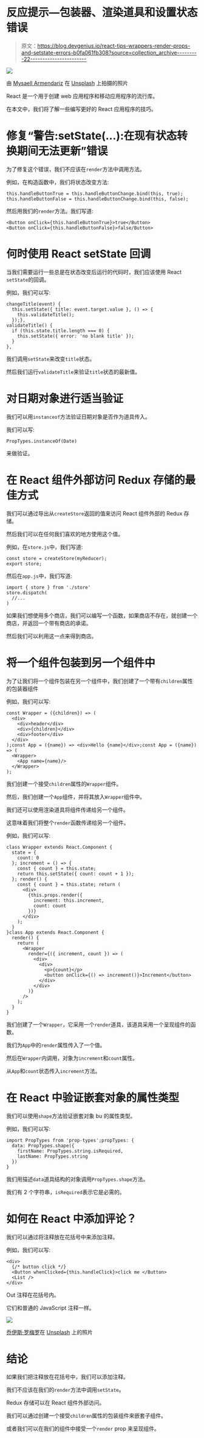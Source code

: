 # 反应提示—包装器、渲染道具和设置状态错误

> 原文：<https://blog.devgenius.io/react-tips-wrappers-render-props-and-setstate-errors-b0fa061fb308?source=collection_archive---------22----------------------->

![](img/0d089a9eba0cdc1f80e6810fb68e9b2d.png)

由 [Mysaell Armendariz](https://unsplash.com/@mysa21?utm_source=medium&utm_medium=referral) 在 [Unsplash](https://unsplash.com?utm_source=medium&utm_medium=referral) 上拍摄的照片

React 是一个用于创建 web 应用程序和移动应用程序的流行库。

在本文中，我们将了解一些编写更好的 React 应用程序的技巧。

# 修复“警告:setState(…):在现有状态转换期间无法更新”错误

为了修复这个错误，我们不应该在`render`方法中调用方法。

例如，在构造函数中，我们将状态改变方法:

```
this.handleButtonTrue = this.handleButtonChange.bind(this, true);
this.handleButtonFalse = this.handleButtonChange.bind(this, false);
```

然后用我们的`render`方法。我们写道:

```
<Button onClick={this.handleButtonTrue}>true</Button>
<Button onClick={this.handleButtonFalse}>false/Button>
```

# 何时使用 React setState 回调

当我们需要运行一些总是在状态改变后运行的代码时，我们应该使用 React `setState`的回调。

例如，我们可以写:

```
changeTitle(event) {
  this.setState({ title: event.target.value }, () => {
    this.validateTitle();
  });},
validateTitle() {
  if (this.state.title.length === 0) {
    this.setState({ error: 'no blank title' });
  }
},
```

我们调用`setState`来改变`title`状态。

然后我们运行`validateTitle`来验证`title`状态的最新值。

# 对日期对象进行适当验证

我们可以用`instanceof`方法验证日期对象是否作为道具传入。

我们可以写:

```
PropTypes.instanceOf(Date)
```

来做验证。

# 在 React 组件外部访问 Redux 存储的最佳方式

我们可以通过导出从`createStore`返回的值来访问 React 组件外部的 Redux 存储。

然后我们可以在任何我们喜欢的地方使用这个值。

例如，在`store.js`中，我们写道:

```
const store = createStore(myReducer);
export store;
```

然后在`app.js`中，我们写道:

```
import { store } from './store'
store.dispatch(
  //...
)
```

如果我们想使用多个商店，我们可以编写一个函数，如果商店不存在，就创建一个商店，并返回一个带有商店的承诺。

然后我们可以利用这一点来得到商店。

# 将一个组件包装到另一个组件中

为了让我们将一个组件包装在另一个组件中，我们创建了一个带有`children`属性的包装器组件

例如，我们可以写:

```
const Wrapper = ({children}) => (
  <div>
    <div>header</div>
    <div>{children}</div>
    <div>footer</div>
  </div>
);const App = ({name}) => <div>Hello {name}</div>;const App = ({name}) => (
  <Wrapper>
    <App name={name}/>
  </Wrapper>
);
```

我们创建一个接受`children`属性的`Wrapper`组件。

然后，我们创建一个`App`组件，并将其放入`Wrapper`组件中。

我们还可以使用渲染道具将组件传递给另一个组件。

这意味着我们将整个`render`函数传递给另一个组件。

例如，我们可以写:

```
class Wrapper extends React.Component {
  state = {
    count: 0
  }; increment = () => {
    const { count } = this.state;
    return this.setState({ count: count + 1 });
  }; render() {
    const { count } = this.state; return (
      <div>
        {this.props.render({
          increment: this.increment,
          count: count
        })}
      </div>
    );
  }
}class App extends React.Component {
  render() {
    return (
      <Wrapper
        render={({ increment, count }) => (
          <div>
            <div>
              <p>{count}</p>
              <button onClick={() => increment()}>Increment</button>
            </div>
          </div>
        )}
      />
    );
  }
}
```

我们创建了一个`Wrapper`，它采用一个`render`道具，该道具采用一个呈现组件的函数。

我们为`App`中的`render`属性传入了一个值。

然后在`Wrapper`内调用，对象为`increment`和`count`属性。

从`App`和`count`状态传入`increment`方法。

# 在 React 中验证嵌套对象的属性类型

我们可以使用`shape`方法验证嵌套对象 bu 的属性类型。

例如，我们可以写:

```
import PropTypes from 'prop-types';propTypes: {
  data: PropTypes.shape({
    firstName: PropTypes.string.isRequired,
    lastName: PropTypes.string
  })
}
```

我们用描述`data`道具结构的对象调用`PropTypes.shape`方法。

我们有 2 个字符串，`isRequired`表示它是必需的。

# 如何在 React 中添加评论？

我们可以通过将注释放在花括号中来添加注释。

例如，我们可以写:

```
<div>
  {/* button click */}
  <Button whenClicked={this.handleClick}>click me </Button>
  <List />
</div>
```

Out 注释在花括号内。

它们和普通的 JavaScript 注释一样。

![](img/a9dbe8dc2f9bdf3671e22fc44e18b2e8.png)

[乔伊斯·罗梅罗](https://unsplash.com/@joyceromero?utm_source=medium&utm_medium=referral)在 [Unsplash](https://unsplash.com?utm_source=medium&utm_medium=referral) 上的照片

# 结论

如果我们把注释放在花括号中，我们可以添加注释。

我们不应该在我们的`render`方法中调用`setState`。

Redux 存储可以在 React 组件外部访问。

我们可以通过创建一个接受`children`属性的包装组件来嵌套子组件。

或者我们可以在我们的组件中接受一个`render` prop 来呈现组件。